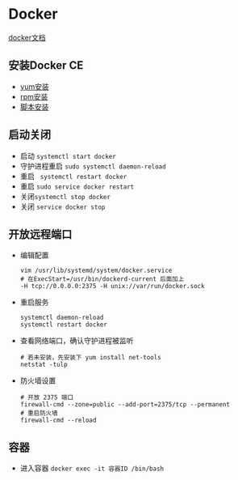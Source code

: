 # Docker

[docker文档](https://docs.docker.com/)

## 安装Docker CE

- [yum安装](https://docs.docker.com/install/linux/docker-ce/centos/#install-using-the-repository)
- [rpm安装](https://docs.docker.com/install/linux/docker-ce/centos/#install-from-a-package)
- [脚本安装](https://docs.docker.com/install/linux/docker-ce/centos/#install-using-the-convenience-script)

## 启动关闭
- 启动 `systemctl start docker`
- 守护进程重启 `sudo systemctl daemon-reload`
- 重启 ` systemctl restart docker`
- 重启 `sudo service docker restart`
- 关闭`systemctl stop docker`
- 关闭 `service docker stop`

## 开放远程端口

- 编辑配置

  ```shell
  vim /usr/lib/systemd/system/docker.service
  # 在ExecStart=/usr/bin/dockerd-current 后面加上
  -H tcp://0.0.0.0:2375 -H unix://var/run/docker.sock
  ```

- 重启服务

  ```shell
  systemctl daemon-reload
  systemctl restart docker
  ```

- 查看网络端口，确认守护进程被监听

  ```shell
  # 若未安装，先安装下 yum install net-tools
  netstat -tulp
  ```

- 防火墙设置

  ```shell
  # 开放 2375 端口
  firewall-cmd --zone=public --add-port=2375/tcp --permanent
  # 重启防火墙
  firewall-cmd --reload
  ```

## 容器

- 进入容器 `docker exec -it 容器ID /bin/bash `